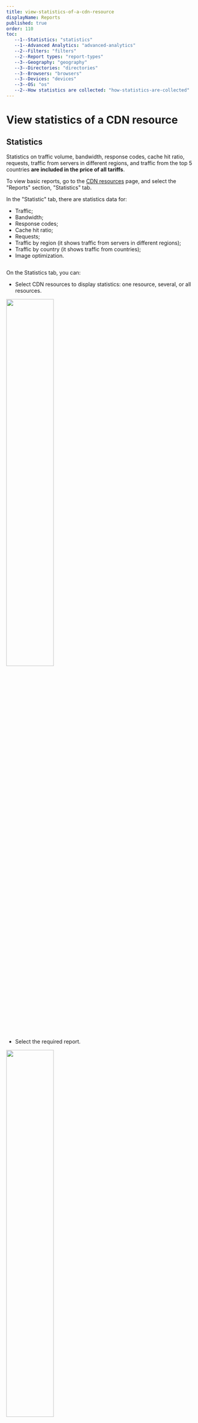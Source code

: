```yaml
---
title: view-statistics-of-a-cdn-resource
displayName: Reports
published: true
order: 110
toc:
   --1--Statistics: "statistics"
   --1--Advanced Analytics: "advanced-analytics"
   --2--Filters: "filters"
   --2--Report types: "report-types"
   --3--Geography: "geography"
   --3--Directories: "directories"
   --3--Browsers: "browsers"
   --3--Devices: "devices"
   --3--OS: "os"
   --2--How statistics are collected: "how-statistics-are-collected"
---
```

# View statistics of a CDN resource

## Statistics

Statistics on traffic volume, bandwidth, response codes, cache hit ratio, requests, traffic from servers in different regions, and traffic from the top 5 countries **are included in the price of all tariffs**.

To view basic reports, go to the <a href="https://cdn.gcore.com/resources/list" target="_blank">CDN resources</a> page, and select the "Reports" section, "Statistics" tab.

In the "Statistic" tab, there are statistics data for:

- Traffic;   
- Bandwidth;  
- Response codes; 
- Cache hit ratio;  
- Requests;
- Traffic by region (it shows traffic from servers in different regions);
- Traffic by country (it shows traffic from countries);
- Image optimization. 

<img src="https://assets.gcore.pro/docs/cdn/reports/1.png" alt="">

On the Statistics tab, you can: 

- Select CDN resources to display statistics: one resource, several, or all resources. 

<img src="https://assets.gcore.pro/docs/cdn/reports/2.png" alt="" width="50%">

- Select the required report.

<img src="https://assets.gcore.pro/docs/cdn/reports/3.png" alt="" width="50%">

**Note**:  The "Aggregated Data" report displays traffic volume and bandwidth information for the last three months. The "Traffic by Country" report shows the top 5 countries with the highest traffic.

- Set a specific time interval and the report auto-refresh period.

<img src="https://assets.gcore.pro/docs/cdn/reports/4.png" alt="" width="80%"> 

The appearance of the graph and metrics depend on the characteristic on which it is based. For example, a graph depicting the usage of the Image optimization feature would look like this:

<img src="https://assets.gcore.pro/docs/cdn/reports/5.png" alt="" width="80%">

And a graph depicting the Response codes would look as follows:

<img src="https://assets.gcore.pro/docs/cdn/reports/6.png" alt="" width="80%">

## Advanced Analytics

Advanced analytics is a set of paid reports on requests, traffic, and unique users, grouped by "Countries", "Directories", "Browsers", "Devices", and "Operating systems".

**Note**: Advanced analytics is a paid option. To activate, contact us via [support@gcore.com](mailto:support@gcore.com), chat, or write to your account manager. You can start all reports or only those required, such as "Directories" and "Devices".

Before activation of advanced analytics reports, the Advanced Analytics tab displays examples of reports with random data.

**Note**: After reports activation, collecting statistics and displaying the data correctly will take about 24 hours. 

### Filters

For more detailed analysis, use filters. They are applied to all available report types.

1\. Specify the resource you want to display statistics for.

2\. Select the type of advanced analytics: requests, traffic, or unique users.

**Note**: Unique users are defined by IP + user-agent parameters.

3\. Choose the period for which you want to display statistics.

4\. In the filters by country, directory, browser, device, and operating system, you can specify the parameters displayed on the charts in the reports.

<img src="https://assets.gcore.pro/docs/cdn/reports/7.png" alt="" width="80%">

The parameters specified in the filters influence the data displayed in all report types.

For example, suppose you select "PC" in the "Device" filter. In that case, other reports (Geography, Directories, Browsers, OS) will display data based on your choice, e.g., countries with traffic/unique users/requests from PCs or traffic/unique users/requests from browsers running from PCs.

**Note**: Filters by country, directory, browser, devices, and operating systems are available depending on whether the required report type is activated. Filters are not available for a demo mode.

### Report types

#### Geography

The Geography report shows the traffic, requests, or unique users from different countries. Data is calculated based on end-user requests.

The map shows data for all world's countries.

The table below contains information collected based on the parameters specified in the filters. Here you can select the countries that will be displayed on the chart.

To quickly navigate through countries, use the search.

<img src="https://assets.gcore.pro/docs/cdn/reports/8.png" alt="" width="80%">

#### Directories

The report shows information about directories that users requested.

The table below contains information collected based on the parameters specified in the filters. Here you can select the directories that will be displayed on the chart.

For quick navigation, use the search.


#### Browsers

The table below contains information collected based on the parameters specified in the filters. Here you can choose the browsers that will be displayed on the chart.

For quick navigation, use the search.

#### Devices

The table below contains information collected based on the parameters specified in the filters. Here you can select the devices that will be displayed on the chart.

For quick navigation, use the search.

#### OS

The table below contains information collected based on the parameters specified in the filters. Here you can select the operating systems displayed on the chart.

For quick navigation, use the search.

### How statistics are collected 

Statistics are used for invoices and displaying data on CDN resources in your personal account.

There are two methods for statistics calculation. The first is based on accuracy, which is needed to create invoices, and the second is based on speed and relevance, which are needed to create and display reports in your personal account.

1\. For billing statistics and invoices, we use Nginx access logs. It is resource logs we collect, process, and store. There are a lot of logs that contain a large amount of data. Their processing requires time and resources, so we do not use them as real-time statistics.

2\. For real-time reports, we use Nginx virtual host traffic status module. It is a special request to get information about the current resources state.

**Note**: The UTC zone is used for all statistics.